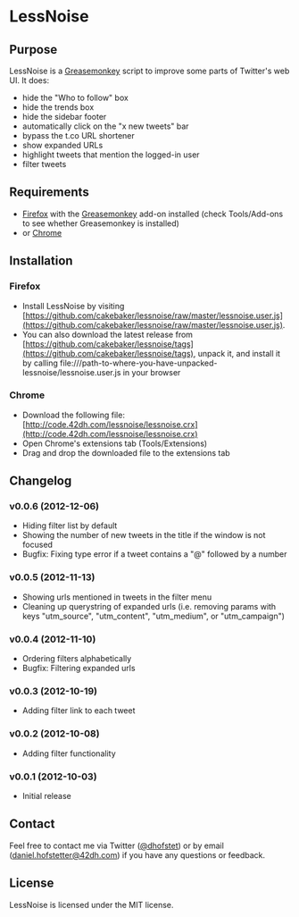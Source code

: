# LessNoise

## Purpose

LessNoise is a [Greasemonkey](http://www.greasespot.net/) script to improve some parts of Twitter's web UI. It does:

* hide the "Who to follow" box
* hide the trends box
* hide the sidebar footer
* automatically click on the "x new tweets" bar
* bypass the t.co URL shortener
* show expanded URLs
* highlight tweets that mention the logged-in user
* filter tweets

## Requirements

* [Firefox](http://www.mozilla.org/en-US/firefox/new/) with the [Greasemonkey](http://www.greasespot.net/) add-on installed (check Tools/Add-ons to see whether Greasemonkey is installed)
* or [Chrome](http://www.chromium.org/)

## Installation

### Firefox

* Install LessNoise by visiting [https://github.com/cakebaker/lessnoise/raw/master/lessnoise.user.js](https://github.com/cakebaker/lessnoise/raw/master/lessnoise.user.js).
* You can also download the latest release from [https://github.com/cakebaker/lessnoise/tags](https://github.com/cakebaker/lessnoise/tags), unpack it, and install it by calling file:///path-to-where-you-have-unpacked-lessnoise/lessnoise.user.js in your browser

### Chrome

* Download the following file: [http://code.42dh.com/lessnoise/lessnoise.crx](http://code.42dh.com/lessnoise/lessnoise.crx)
* Open Chrome's extensions tab (Tools/Extensions)
* Drag and drop the downloaded file to the extensions tab

## Changelog

### v0.0.6 (2012-12-06)

* Hiding filter list by default
* Showing the number of new tweets in the title if the window is not focused
* Bugfix: Fixing type error if a tweet contains a "@" followed by a number

### v0.0.5 (2012-11-13)

* Showing urls mentioned in tweets in the filter menu
* Cleaning up querystring of expanded urls (i.e. removing params with keys "utm_source", "utm_content", "utm_medium", or "utm_campaign")

### v0.0.4 (2012-11-10)

* Ordering filters alphabetically
* Bugfix: Filtering expanded urls

### v0.0.3 (2012-10-19)

* Adding filter link to each tweet

### v0.0.2 (2012-10-08)

* Adding filter functionality

### v0.0.1 (2012-10-03)

* Initial release

## Contact

Feel free to contact me via Twitter ([@dhofstet](https://twitter.com/dhofstet)) or by email (daniel.hofstetter@42dh.com) if you have any questions or feedback.

## License

LessNoise is licensed under the MIT license.
